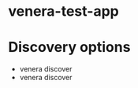 # venera-test-app

# Discovery options
- venera discover <domain>
- venera discover <network segment>
